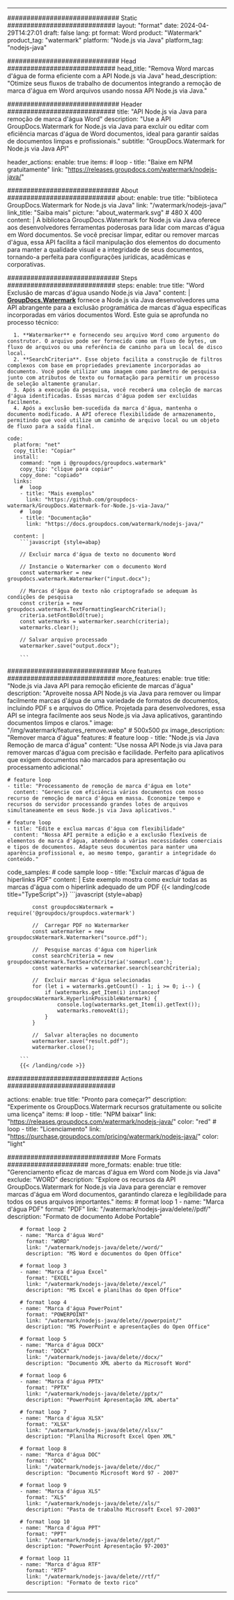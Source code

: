 
---
############################# Static ############################
layout: "format"
date:  2024-04-29T14:27:01
draft: false
lang: pt
format: Word
product: "Watermark"
product_tag: "watermark"
platform: "Node.js via Java"
platform_tag: "nodejs-java"

############################# Head ############################
head_title: "Remova Word marcas d'água de forma eficiente com a API Node.js via Java"
head_description: "Otimize seus fluxos de trabalho de documentos integrando a remoção de marca d'água em Word arquivos usando nossa API Node.js via Java."

############################# Header ############################
title: "API Node.js via Java para remoção de marca d'água Word" 
description: "Use a API GroupDocs.Watermark for Node.js via Java para excluir ou editar com eficiência marcas d'água de Word documentos, ideal para garantir saídas de documentos limpas e profissionais."
subtitle: "GroupDocs.Watermark for Node.js via Java API" 

header_actions:
  enable: true
  items:
    #  loop
    - title: "Baixe em NPM gratuitamente"
      link: "https://releases.groupdocs.com/watermark/nodejs-java/"
      
############################# About ############################
about:
    enable: true
    title: "biblioteca GroupDocs.Watermark for Node.js via Java"
    link: "/watermark/nodejs-java/"
    link_title: "Saiba mais"
    picture: "about_watermark.svg" # 480 X 400
    content: |
       A biblioteca GroupDocs.Watermark for Node.js via Java oferece aos desenvolvedores ferramentas poderosas para lidar com marcas d'água em Word documentos. Se você precisar limpar, editar ou remover marcas d'água, essa API facilita a fácil manipulação dos elementos do documento para manter a qualidade visual e a integridade de seus documentos, tornando-a perfeita para configurações jurídicas, acadêmicas e corporativas.

############################# Steps ############################
steps:
    enable: true
    title: "Word Exclusão de marcas d'água usando Node.js via Java"
    content: |
      **[GroupDocs.Watermark](https://products.groupdocs.com/watermark/nodejs-java/)** fornece a Node.js via Java desenvolvedores uma API abrangente para a exclusão programática de marcas d'água específicas incorporadas em vários documentos Word. Este guia se aprofunda no processo técnico:
      
      1. **Watermarker** e fornecendo seu arquivo Word como argumento do construtor. O arquivo pode ser fornecido como um fluxo de bytes, um fluxo de arquivos ou uma referência de caminho para um local de disco local.
      2. **SearchCriteria**. Esse objeto facilita a construção de filtros complexos com base em propriedades previamente incorporadas ao documento. Você pode utilizar uma imagem como parâmetro de pesquisa junto com atributos de texto ou formatação para permitir um processo de seleção altamente granular.
      3. Após a execução da pesquisa, você receberá uma coleção de marcas d'água identificadas. Essas marcas d'água podem ser excluídas facilmente.
      4. Após a exclusão bem-sucedida da marca d'água, mantenha o documento modificado. A API oferece flexibilidade de armazenamento, permitindo que você utilize um caminho de arquivo local ou um objeto de fluxo para a saída final.
   
    code:
      platform: "net"
      copy_title: "Copiar"
      install:
        command: "npm i @groupdocs/groupdocs.watermark"
        copy_tip: "clique para copiar"
        copy_done: "copiado"
      links:
        #  loop
        - title: "Mais exemplos"
          link: "https://github.com/groupdocs-watermark/GroupDocs.Watermark-for-Node.js-via-Java/"
        #  loop
        - title: "Documentação"
          link: "https://docs.groupdocs.com/watermark/nodejs-java/"
          
      content: |
        ```javascript {style=abap}

        // Excluir marca d'água de texto no documento Word

        // Instancie o Watermarker com o documento Word
        const watermarker = new groupdocs.watermark.Watermarker("input.docx");
        
        // Marcas d'água de texto não criptografado se adequam às condições de pesquisa
        const criteria = new groupdocs.watermark.TextFormattingSearchCriteria();
        criteria.setFontBold(true);
        const watermarks = watermarker.search(criteria);
        watermarks.clear();

        // Salvar arquivo processado
        watermarker.save("output.docx");
        
        ```            

############################# More features ############################
more_features:
  enable: true
  title: "Node.js via Java API para remoção eficiente de marcas d'água"
  description: "Aproveite nossa API Node.js via Java para remover ou limpar facilmente marcas d'água de uma variedade de formatos de documentos, incluindo PDF s e arquivos do Office. Projetada para desenvolvedores, essa API se integra facilmente aos seus Node.js via Java aplicativos, garantindo documentos limpos e claros."
  image: "/img/watermark/features_remove.webp" # 500x500 px
  image_description: "Remover marca d'água"
  features:
    # feature loop
    - title: "Node.js via Java Remoção de marca d'água"
      content: "Use nossa API Node.js via Java para remover marcas d'água com precisão e facilidade. Perfeito para aplicativos que exigem documentos não marcados para apresentação ou processamento adicional."

    # feature loop
    - title: "Processamento de remoção de marca d'água em lote"
      content: "Gerencie com eficiência vários documentos com nosso recurso de remoção de marca d'água em massa. Economize tempo e recursos do servidor processando grandes lotes de arquivos simultaneamente em seus Node.js via Java aplicativos."

    # feature loop
    - title: "Edite e exclua marcas d'água com flexibilidade"
      content: "Nossa API permite a edição e a exclusão flexíveis de elementos de marca d'água, atendendo a várias necessidades comerciais e tipos de documentos. Adapte seus documentos para manter uma aparência profissional e, ao mesmo tempo, garantir a integridade do conteúdo."
      
  code_samples:
    # code sample loop
    - title: "Excluir marcas d'água de hiperlinks PDF"
      content: |
        Este exemplo mostra como excluir todas as marcas d'água com o hiperlink adequado de um PDF
        {{< landing/code title="TypeScript">}}
        ```javascript {style=abap}
        
            const groupdocsWatermark = require('@groupdocs/groupdocs.watermark')

            //  Carregar PDF no Watermarker
            const watermarker = new groupdocsWatermark.Watermarker("source.pdf");

            //  Pesquise marcas d'água com hiperlink
            const searchCriteria = new groupdocsWatermark.TextSearchCriteria('someurl.com');
            const watermarks = watermarker.search(searchCriteria);
  
            //  Excluir marcas d'água selecionadas
            for (let i = watermarks.getCount() - 1; i >= 0; i--) {
                if (watermarks.get_Item(i) instanceof groupdocsWatermark.HyperlinkPossibleWatermark) {
                    console.log(watermarks.get_Item(i).getText());
                    watermarks.removeAt(i);
                }
            }

            //  Salvar alterações no documento
            watermarker.save("result.pdf");
            watermarker.close();

        ```
        {{< /landing/code >}}


############################# Actions ############################

actions:
  enable: true
  title: "Pronto para começar?"
  description: "Experimente os GroupDocs.Watermark recursos gratuitamente ou solicite uma licença"
  items:
    #  loop
    - title: "NPM baixar"
      link: "https://releases.groupdocs.com/watermark/nodejs-java/"
      color: "red"
        #  loop
    - title: "Licenciamento"
      link: "https://purchase.groupdocs.com/pricing/watermark/nodejs-java/"
      color: "light"


############################# More Formats #####################
more_formats:
    enable: true
    title: "Gerenciamento eficaz de marcas d'água em Word com Node.js via Java"
    exclude: "WORD"
    description: "Explore os recursos da API GroupDocs.Watermark for Node.js via Java para gerenciar e remover marcas d'água em Word documentos, garantindo clareza e legibilidade para todos os seus arquivos importantes."
    items: 
        # format loop 1
        - name: "Marca d'água PDF"
          format: "PDF"
          link: "/watermark/nodejs-java/delete//pdf/"
          description: "Formato de documento Adobe Portable"

        # format loop 2
        - name: "Marca d'água Word"
          format: "WORD"
          link: "/watermark/nodejs-java/delete//word/"
          description: "MS Word e documentos do Open Office"
          
        # format loop 3
        - name: "Marca d'água Excel"
          format: "EXCEL"
          link: "/watermark/nodejs-java/delete//excel/"
          description: "MS Excel e planilhas do Open Office"

        # format loop 4
        - name: "Marca d'água PowerPoint"
          format: "POWERPOINT"
          link: "/watermark/nodejs-java/delete//powerpoint/"
          description: "MS PowerPoint e apresentações do Open Office"

        # format loop 5
        - name: "Marca d'água DOCX"
          format: "DOCX"
          link: "/watermark/nodejs-java/delete//docx/"
          description: "Documento XML aberto da Microsoft Word"
          
        # format loop 6
        - name: "Marca d'água PPTX"
          format: "PPTX"
          link: "/watermark/nodejs-java/delete//pptx/"
          description: "PowerPoint Apresentação XML aberta"
          
        # format loop 7
        - name: "Marca d'água XLSX"
          format: "XLSX"
          link: "/watermark/nodejs-java/delete//xlsx/"
          description: "Planilha Microsoft Excel Open XML"

        # format loop 8
        - name: "Marca d'água DOC"
          format: "DOC"
          link: "/watermark/nodejs-java/delete//doc/"
          description: "Documento Microsoft Word 97 - 2007"

        # format loop 9
        - name: "Marca d'água XLS"
          format: "XLS"
          link: "/watermark/nodejs-java/delete//xls/"
          description: "Pasta de trabalho Microsoft Excel 97-2003"

        # format loop 10
        - name: "Marca d'água PPT"
          format: "PPT"
          link: "/watermark/nodejs-java/delete//ppt/"
          description: "PowerPoint Apresentação 97-2003"

        # format loop 11
        - name: "Marca d'água RTF"
          format: "RTF"
          link: "/watermark/nodejs-java/delete//rtf/"
          description: "Formato de texto rico"

---